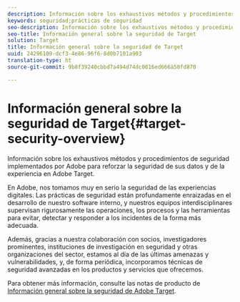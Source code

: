 ```yaml
---
description: Información sobre los exhaustivos métodos y procedimientos de seguridad implementados por Adobe para reforzar la seguridad de sus datos y de la experiencia en Adobe Target.
keywords: seguridad;prácticas de seguridad
seo-description: Información sobre los exhaustivos métodos y procedimientos de seguridad implementados por Adobe para reforzar la seguridad de sus datos y de la experiencia en Adobe Target.
seo-title: Información general sobre la seguridad de Target
solution: Target
title: Información general sobre la seguridad de Target
uuid: 24296109-dcf3-4e86-96f6-8d0b7101a903
translation-type: ht
source-git-commit: 9b8f39240cbbd7a494d74dc0016ed666a58fd870

---
```



# Información general sobre la seguridad de Target{#target-security-overview}

Información sobre los exhaustivos métodos y procedimientos de seguridad implementados por Adobe para reforzar la seguridad de sus datos y de la experiencia en Adobe Target.

En Adobe, nos tomamos muy en serio la seguridad de las experiencias digitales. Las prácticas de seguridad están profundamente enraizadas en el desarrollo de nuestro software interno, y nuestros equipos interdisciplinares supervisan rigurosamente las operaciones, los procesos y las herramientas para evitar, detectar y responder a los incidentes de la forma más adecuada.

Además, gracias a nuestra colaboración con socios, investigadores prominentes, instituciones de investigación en seguridad y otras organizaciones del sector, estamos al día de las últimas amenazas y vulnerabilidades, y, de forma periódica, incorporamos técnicas de seguridad avanzadas en los productos y servicios que ofrecemos.

Para obtener más información, consulte las notas de producto de [Información general sobre la seguridad de Adobe Target](https://www.adobe.com/content/dam/Adobe/en/security/pdfs/AdobeTargetSecurityOverview.pdf).
